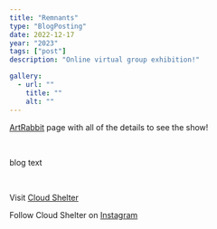 ```yaml
---
title: "Remnants"
type: "BlogPosting"
date: 2022-12-17
year: "2023"
tags: ["post"]
description: "Online virtual group exhibition!"

gallery:
  - url: ""
    title: ""
    alt: ""
---
```


<p><i class="fa-solid fa-star-of-life icon-accent"></i> <a href="https://www.artrabbit.com/events/remnants-2022">ArtRabbit</a> <sup><i class="fa-solid fa-arrow-up-right-from-square icon-grey"></i></sup> page with all of the details to see the show!</p>

<br>

<p>blog text</p>

<br>

<p><i class="fa-solid fa-star-of-life icon-accent"></i> Visit <a href="https://www.cloudshelter.space">Cloud Shelter</a> <sup><i class="fa-solid fa-arrow-up-right-from-square icon-grey"></i></sup></p>

<p><i class="fa-solid fa-star-of-life icon-accent"></i> Follow Cloud Shelter on <a href="https://www.instagram.com/cloud.shelter">Instagram</a> <sup><i class="fa-solid fa-arrow-up-right-from-square icon-grey"></i></sup></p>